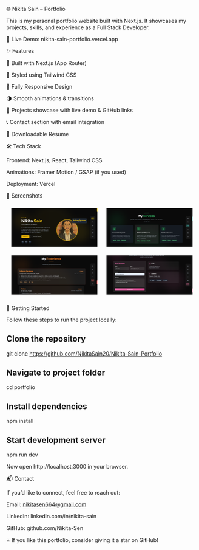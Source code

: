 🌐 Nikita Sain – Portfolio

This is my personal portfolio website built with Next.js.
It showcases my projects, skills, and experience as a Full Stack Developer.

🔗 Live Demo: nikita-sain-portfolio.vercel.app

✨ Features

🚀 Built with Next.js (App Router)

🎨 Styled using Tailwind CSS

📱 Fully Responsive Design

🌗 Smooth animations & transitions

📂 Projects showcase with live demo & GitHub links

📞 Contact section with email integration

📄 Downloadable Resume

🛠️ Tech Stack

Frontend: Next.js, React, Tailwind CSS

Animations: Framer Motion / GSAP (if you used)

Deployment: Vercel

📸 Screenshots

<div align="center">
  <img src="public/Screenshot-1.png" width="45%" style="margin: 10px;" />
  <img src="public/Screenshot-2.png" width="45%" style="margin: 10px;" />
  <br/>
  <img src="public/Screenshot-3.png" width="45%" style="margin: 10px;" />
  <img src="public/Screenshot-4.png" width="45%" style="margin: 10px;" />
</div>

🚀 Getting Started

Follow these steps to run the project locally:

## Clone the repository

git clone https://github.com/NikitaSain20/Nikita-Sain-Portfolio

## Navigate to project folder

cd portfolio

## Install dependencies

npm install

## Start development server

npm run dev

Now open http://localhost:3000
in your browser.

📬 Contact

If you’d like to connect, feel free to reach out:

Email: nikitasen664@gmail.com

LinkedIn: linkedin.com/in/nikita-sain

GitHub: github.com/Nikita-Sen

⭐ If you like this portfolio, consider giving it a star on GitHub!
